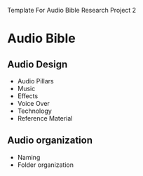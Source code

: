 Template For Audio Bible Research 
Project 2

# Audio Bible

## Audio Design
- Audio Pillars
- Music
- Effects
- Voice Over
- Technology
- Reference Material

## Audio organization 
- Naming
- Folder organization

